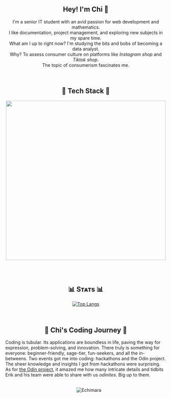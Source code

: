 
<h2 align="center"> Hey! I'm Chi 🥸</h2> 

<!--Start Intro-->  
<div>
  <p align="center">I'm a senior IT student with an avid passion for web development and mathematics.<br> I like documentation, project management, and exploring new subjects in my spare time. <br> What am I up to right now? I'm studying the bits and bobs of becoming a data analyst.  <br>Why? To assess consumer culture on  platforms like <em>Instagram shop</em> and <em>Tiktok shop</em>.  <br> The topic of consumerism fascinates me.</p>
</div>


<br>
<!-- Languages and Tools Section -->
<h2 align="center">🗿 Tech Stack 🗿</h2> 

<p align="center">
  <img width="500px" src="https://skillicons.dev/icons?i=py,c,cpp,js,html,css,bootstrap,bash,aws,figma,php,react,nodejs,postgres,git,vscode,wordpress,kali,linux&perline=10" />
</p>

<br>

<!--Trophies Section
<h2 align="center">🏆 Gɪᴛʜᴜʙ Tʀᴏᴘʜɪᴇs 🏆</h2>
<p align="center">
  <a href="https://github.com/Echimara/github-profile-trophy">
    <img src="https://github-profile-trophy.vercel.app/?username=Echimara&row=2&column=6&margin-w=20&margin-h=20" alt="GitHub Trophies">
  </a>
</p>
<br />
-->   

<br>

<!--Github stats Table--> 
<h2 align="center">📊 Sᴛᴀᴛs 📊</h2>
    <td width="50%">
      <p align="center">
        <a href="https://github.com/Echimara">
          <img align="center" src="https://github-readme-stats.vercel.app/api/top-langs/?username=Echimara&layout=compact&theme=chartreuse-dark" alt="Top Langs" />
        </a>
      </p>
    </td>



<br>



<h2 align="center">🌄 Chi's Coding Journey 🌄 </h2>

Coding is tubular. Its applications are boundless in life, paving the way for expression, problem-solving, and innovation. There truly is something for everyone: beginner-friendly, sage-tier, fun-seekers, and all the in-betweens. Two events got me into coding: hackathons and the Odin project. The sheer knowledge and insights I got from hackathons were surprising. As for [the Odin project](https://github.com/TheOdinProject), it amazed me how many intricate details and tidbits Erik and his team were able to share with us *odinites*. Big up to them.

<br>

<div align="center">
 
 </a>
    &nbsp;&nbsp;&nbsp;&nbsp;
    <img src="https://komarev.com/ghpvc/?username=Echimara&label=Profile%20views&color=blue&style=for-the-badge" alt="Echimara" />
</div>




